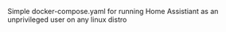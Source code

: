 Simple docker-compose.yaml for running Home Assistiant as an unprivileged user on any linux distro


